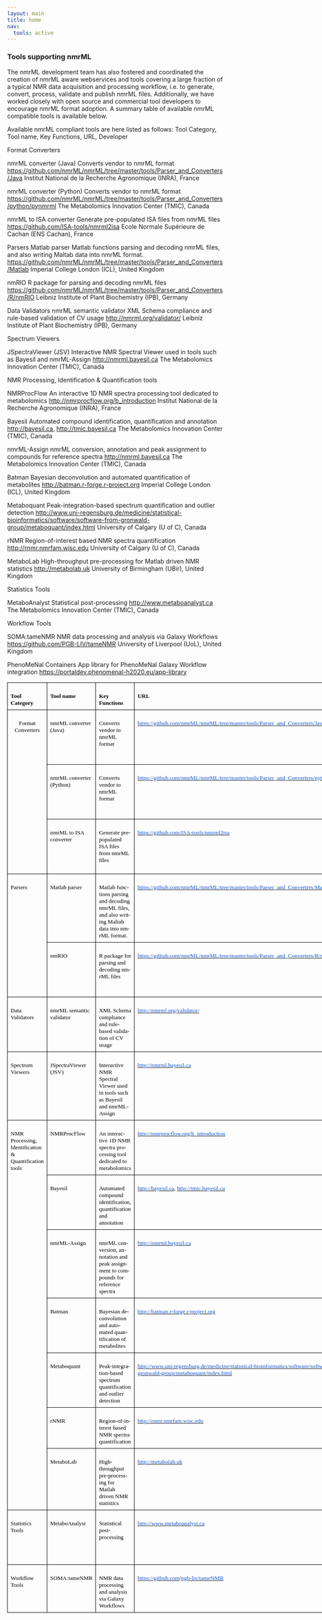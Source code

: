 ```yaml
---
layout: main
title: home
nav:
  tools: active
---
```


### Tools supporting nmrML

The nmrML development team has also fostered and coordinated the creation of nmrML aware webservices and tools covering a large fraction of a typical NMR data acquisition and processing workflow, i.e. to generate, convert, process, validate and publish nmrML files. Additionally, we have worked closely with open source and commercial tool developers to encourage nmrML format adoption. A summary table of available nmrML compatible tools is available below.



Available nmrML compliant tools are here listed as follows:
Tool Category, Tool name, Key Functions, URL, Developer


Format Converters

nmrML converter (Java)
Converts vendor to nmrML format
https://github.com/nmrML/nmrML/tree/master/tools/Parser_and_Converters/Java
Institut National de la Recherche Agronomique (INRA), France

nmrML converter (Python)
Converts vendor to nmrML format
https://github.com/nmrML/nmrML/tree/master/tools/Parser_and_Converters/python/pynmrml
The Metabolomics Innovation Center (TMIC), Canada

nmrML to ISA converter
Generate pre-populated ISA files from nmrML files
https://github.com/ISA-tools/nmrml2isa
Ecole Normale Supérieure de Cachan (ENS Cachan), France


Parsers
Matlab parser
Matlab functions parsing and decoding nmrML files, and also writing Maltab data into nmrML format.
https://github.com/nmrML/nmrML/tree/master/tools/Parser_and_Converters/Matlab
Imperial College London (ICL), United Kingdom

nmRIO
R package for parsing and decoding nmrML files
https://github.com/nmrML/nmrML/tree/master/tools/Parser_and_Converters/R/nmRIO
Leibniz Institute of Plant Biochemistry (IPB), Germany

Data Validators
nmrML semantic validator
XML Schema compliance and rule-based validation of CV usage
http://nmrml.org/validator/
Leibniz Institute of Plant Biochemistry (IPB), Germany


Spectrum Viewers

JSpectraViewer (JSV)
Interactive NMR Spectral Viewer used in tools such as Bayesil and nmrML-Assign
http://nmrml.bayesil.ca
The Metabolomics Innovation Center (TMIC), Canada

NMR Processing, Identification & Quantification tools

NMRProcFlow
An interactive 1D NMR spectra processing tool dedicated to metabolomics
http://nmrprocflow.org/b_introduction
Institut National de la Recherche Agronomique (INRA), France

Bayesil
Automated compound identification, quantification and annotation
http://bayesil.ca, http://tmic.bayesil.ca
The Metabolomics Innovation Center (TMIC), Canada

nmrML-Assign
nmrML conversion, annotation and peak assignment to compounds for reference spectra
http://nmrml.bayesil.ca
The Metabolomics Innovation Center (TMIC), Canada

Batman
Bayesian deconvolution and automated quantification of metabolites
http://batman.r-forge.r-project.org
Imperial College London (ICL), United Kingdom

Metaboquant
Peak-integration-based spectrum quantification and outlier detection
http://www.uni-regensburg.de/medicine/statistical-bioinformatics/software/software-from-gronwald-group/metaboquant/index.html
University of Calgary (U of C), Canada

rNMR
Region-of-interest based NMR spectra quantification
http://rnmr.nmrfam.wisc.edu
University of Calgary (U of C), Canada

MetaboLab
High-throughput pre-processing for Matlab driven NMR statistics
http://metabolab.uk
University of Birmingham (UBir), United Kingdom

Statistics Tools

MetaboAnalyst
Statistical post-processing
http://www.metaboanalyst.ca
The Metabolomics Innovation Center (TMIC), Canada

Workflow Tools

SOMA:tameNMR
NMR data processing and analysis via Galaxy Workflows
https://github.com/PGB-LIV/tameNMR 
University of Liverpool (UoL), United Kingdom

PhenoMeNal Containers
App library for PhenoMeNal Galaxy Workflow integration
https://portaldev.phenomenal-h2020.eu/app-library



<table class=MsoNormalTable border=0 cellspacing=0 cellpadding=0 width=900
 style='width:675.05pt;border-collapse:collapse'>
 <tr>
  <td valign=top style='border:solid black 1.0pt;padding:5.25pt 5.25pt 5.25pt 5.25pt'>
  <p class=MsoNormal style='margin-bottom:0cm;margin-bottom:.0001pt;line-height:
  normal'><b><span style='font-size:10.0pt;font-family:"Times New Roman",serif;
  color:black'>Tool Category</span></b></p>
  </td>
  <td valign=top style='border:solid black 1.0pt;border-left:none;padding:5.25pt 5.25pt 5.25pt 5.25pt'>
  <p class=MsoNormal style='margin-bottom:0cm;margin-bottom:.0001pt;line-height:
  normal'><b><span style='font-size:10.0pt;font-family:"Times New Roman",serif;
  color:black'>Tool name</span></b></p>
  </td>
  <td valign=top style='border:solid black 1.0pt;border-left:none;padding:5.25pt 5.25pt 5.25pt 5.25pt'>
  <p class=MsoNormal style='margin-bottom:0cm;margin-bottom:.0001pt;line-height:
  normal'><b><span style='font-size:10.0pt;font-family:"Times New Roman",serif;
  color:black'>Key Functions</span></b></p>
  </td>
  <td valign=top style='border:solid black 1.0pt;border-left:none;padding:5.25pt 5.25pt 5.25pt 5.25pt'>
  <p class=MsoNormal style='margin-bottom:0cm;margin-bottom:.0001pt;line-height:
  normal'><b><span style='font-size:10.0pt;font-family:"Times New Roman",serif;
  color:black'>URL</span></b></p>
  </td>
  <td valign=top style='border:solid black 1.0pt;border-left:none;padding:5.25pt 5.25pt 5.25pt 5.25pt'>
  <p class=MsoNormal style='margin-bottom:0cm;margin-bottom:.0001pt;line-height:
  normal'><b><span style='font-size:10.0pt;font-family:"Times New Roman",serif;
  color:black'>Developer</span></b></p>
  </td>
 </tr>
 <tr style='height:20.25pt'>
  <td rowspan=3 valign=top style='border:solid black 1.0pt;border-top:none;
  padding:5.25pt 5.25pt 5.25pt 5.25pt;height:20.25pt'>
  <p class=MsoNormal align=center style='margin-bottom:0cm;margin-bottom:.0001pt;
  text-align:center;line-height:normal'><span style='font-size:10.0pt;
  font-family:"Times New Roman",serif;color:black'>Format Converters</span></p>
  </td>
  <td valign=top style='border-top:none;border-left:none;border-bottom:solid black 1.0pt;
  border-right:solid black 1.0pt;padding:5.25pt 5.25pt 5.25pt 5.25pt;
  height:20.25pt'>
  <p class=MsoNormal style='margin-bottom:0cm;margin-bottom:.0001pt;line-height:
  normal'><span style='font-size:10.0pt;font-family:"Times New Roman",serif;
  color:black'>nmrML converter (Java)</span></p>
  </td>
  <td valign=top style='border-top:none;border-left:none;border-bottom:solid black 1.0pt;
  border-right:solid black 1.0pt;padding:5.25pt 5.25pt 5.25pt 5.25pt;
  height:20.25pt'>
  <p class=MsoNormal style='margin-bottom:0cm;margin-bottom:.0001pt;line-height:
  normal'><span lang=EN-US style='font-size:10.0pt;font-family:"Times New Roman",serif;
  color:black'>Converts vendor to nmrML format</span></p>
  </td>
  <td valign=top style='border-top:none;border-left:none;border-bottom:solid black 1.0pt;
  border-right:solid black 1.0pt;padding:5.25pt 5.25pt 5.25pt 5.25pt;
  height:20.25pt'>
  <p class=MsoNormal style='margin-bottom:0cm;margin-bottom:.0001pt;line-height:
  normal'><span style='font-size:12.0pt;font-family:"Times New Roman",serif'><a
  href="https://github.com/nmrML/nmrML/tree/master/tools/Parser_and_Converters/Java"><span
  lang=EN-US style='font-size:10.0pt;color:#1155CC'>https://github.com/nmrML/nmrML/tree/master/tools/Parser_and_Converters/Java</span></a></span><span
  style='font-size:10.0pt;font-family:"Times New Roman",serif;color:black'> </span></p>
  </td>
  <td valign=top style='border-top:none;border-left:none;border-bottom:solid black 1.0pt;
  border-right:solid black 1.0pt;padding:5.25pt 5.25pt 5.25pt 5.25pt;
  height:20.25pt'>
  <p class=MsoNormal style='margin-bottom:0cm;margin-bottom:.0001pt;line-height:
  normal'><span style='font-size:10.0pt;font-family:"Times New Roman",serif;
  color:black'>Institut National de la Recherche Agronomique (INRA), France</span></p>
  </td>
 </tr>
 <tr style='height:20.25pt'>
  <td valign=top style='border-top:none;border-left:none;border-bottom:solid black 1.0pt;
  border-right:solid black 1.0pt;padding:5.25pt 5.25pt 5.25pt 5.25pt;
  height:20.25pt'>
  <p class=MsoNormal style='margin-bottom:0cm;margin-bottom:.0001pt;line-height:
  normal'><span style='font-size:10.0pt;font-family:"Times New Roman",serif;
  color:black'>nmrML converter (Python)</span></p>
  </td>
  <td valign=top style='border-top:none;border-left:none;border-bottom:solid black 1.0pt;
  border-right:solid black 1.0pt;padding:5.25pt 5.25pt 5.25pt 5.25pt;
  height:20.25pt'>
  <p class=MsoNormal style='margin-bottom:0cm;margin-bottom:.0001pt;line-height:
  normal'><span lang=EN-US style='font-size:10.0pt;font-family:"Times New Roman",serif;
  color:black'>Converts vendor to nmrML format</span></p>
  </td>
  <td valign=top style='border-top:none;border-left:none;border-bottom:solid black 1.0pt;
  border-right:solid black 1.0pt;padding:5.25pt 5.25pt 5.25pt 5.25pt;
  height:20.25pt'>
  <p class=MsoNormal style='margin-bottom:0cm;margin-bottom:.0001pt;line-height:
  normal'><span style='font-size:12.0pt;font-family:"Times New Roman",serif'><a
  href="https://github.com/nmrML/nmrML/tree/master/tools/Parser_and_Converters/python/pynmrml"><span
  lang=EN-US style='font-size:10.0pt;color:#1155CC'>https://github.com/nmrML/nmrML/tree/master/tools/Parser_and_Converters/python/pynmrml</span></a></span><span
  style='font-size:10.0pt;font-family:"Times New Roman",serif;color:black'> </span></p>
  </td>
  <td valign=top style='border-top:none;border-left:none;border-bottom:solid black 1.0pt;
  border-right:solid black 1.0pt;padding:5.25pt 5.25pt 5.25pt 5.25pt;
  height:20.25pt'>
  <p class=MsoNormal style='margin-bottom:0cm;margin-bottom:.0001pt;line-height:
  normal'><span lang=EN-US style='font-size:10.0pt;font-family:"Times New Roman",serif;
  color:black'>The Metabolomics Innovation Center (TMIC), Canada</span></p>
  </td>
 </tr>
 <tr style='height:20.25pt'>
  <td valign=top style='border-top:none;border-left:none;border-bottom:solid black 1.0pt;
  border-right:solid black 1.0pt;padding:5.25pt 5.25pt 5.25pt 5.25pt;
  height:20.25pt'>
  <p class=MsoNormal style='margin-bottom:0cm;margin-bottom:.0001pt;line-height:
  normal'><span style='font-size:10.0pt;font-family:"Times New Roman",serif;
  color:black'>nmrML to ISA converter</span></p>
  </td>
  <td valign=top style='border-top:none;border-left:none;border-bottom:solid black 1.0pt;
  border-right:solid black 1.0pt;padding:5.25pt 5.25pt 5.25pt 5.25pt;
  height:20.25pt'>
  <p class=MsoNormal style='margin-bottom:0cm;margin-bottom:.0001pt;line-height:
  normal'><span lang=EN-US style='font-size:10.0pt;font-family:"Times New Roman",serif;
  color:black'>Generate pre-populated ISA files from nmrML files </span></p>
  </td>
  <td valign=top style='border-top:none;border-left:none;border-bottom:solid black 1.0pt;
  border-right:solid black 1.0pt;padding:5.25pt 5.25pt 5.25pt 5.25pt;
  height:20.25pt'>
  <p class=MsoNormal style='margin-bottom:0cm;margin-bottom:.0001pt;line-height:
  normal'><span style='font-size:12.0pt;font-family:"Times New Roman",serif'><a
  href="https://github.com/ISA-tools/nmrml2isa"><span lang=EN-US
  style='font-size:10.0pt;color:#1155CC'>https://github.com/ISA-tools/nmrml2isa</span></a></span></p>
  </td>
  <td valign=top style='border-top:none;border-left:none;border-bottom:solid black 1.0pt;
  border-right:solid black 1.0pt;padding:5.25pt 5.25pt 5.25pt 5.25pt;
  height:20.25pt'>
  <p class=MsoNormal style='margin-bottom:0cm;margin-bottom:.0001pt;line-height:
  normal'><span lang=EN-US style='font-size:10.0pt;font-family:"Times New Roman",serif;
  color:black'>Ecole Normale Supérieure de Cachan (ENS Cachan), France</span></p>
  </td>
 </tr>
 <tr style='height:20.25pt'>
  <td rowspan=2 valign=top style='border:solid black 1.0pt;border-top:none;
  padding:5.25pt 5.25pt 5.25pt 5.25pt;height:20.25pt'>
  <p class=MsoNormal style='margin-bottom:0cm;margin-bottom:.0001pt;line-height:
  normal'><span style='font-size:10.0pt;font-family:"Times New Roman",serif;
  color:black'>Parsers</span></p>
  </td>
  <td valign=top style='border-top:none;border-left:none;border-bottom:solid black 1.0pt;
  border-right:solid black 1.0pt;padding:5.25pt 5.25pt 5.25pt 5.25pt;
  height:20.25pt'>
  <p class=MsoNormal style='margin-bottom:0cm;margin-bottom:.0001pt;line-height:
  normal'><span style='font-size:10.0pt;font-family:"Times New Roman",serif;
  color:black'>Matlab parser</span></p>
  </td>
  <td valign=top style='border-top:none;border-left:none;border-bottom:solid black 1.0pt;
  border-right:solid black 1.0pt;padding:5.25pt 5.25pt 5.25pt 5.25pt;
  height:20.25pt'>
  <p class=MsoNormal style='margin-bottom:0cm;margin-bottom:.0001pt;line-height:
  normal'><span lang=EN-US style='font-size:10.0pt;font-family:"Times New Roman",serif;
  color:black'>Matlab functions parsing and decoding nmrML files, and also
  writing Maltab data into nmrML format.</span></p>
  </td>
  <td valign=top style='border-top:none;border-left:none;border-bottom:solid black 1.0pt;
  border-right:solid black 1.0pt;padding:5.25pt 5.25pt 5.25pt 5.25pt;
  height:20.25pt'>
  <p class=MsoNormal style='margin-bottom:0cm;margin-bottom:.0001pt;line-height:
  normal'><span style='font-size:12.0pt;font-family:"Times New Roman",serif'><a
  href="https://github.com/nmrML/nmrML/tree/master/tools/Parser_and_Converters/Matlab"><span
  lang=EN-US style='font-size:10.0pt;color:#1155CC'>https://github.com/nmrML/nmrML/tree/master/tools/Parser_and_Converters/Matlab</span></a></span><span
  style='font-size:10.0pt;font-family:"Times New Roman",serif;color:black'> </span></p>
  </td>
  <td valign=top style='border-top:none;border-left:none;border-bottom:solid black 1.0pt;
  border-right:solid black 1.0pt;padding:5.25pt 5.25pt 5.25pt 5.25pt;
  height:20.25pt'>
  <p class=MsoNormal style='margin-bottom:0cm;margin-bottom:.0001pt;line-height:
  normal'><span lang=EN-US style='font-size:10.0pt;font-family:"Times New Roman",serif;
  color:black'>Imperial College London (ICL), United Kingdom</span></p>
  </td>
 </tr>
 <tr style='height:20.25pt'>
  <td valign=top style='border-top:none;border-left:none;border-bottom:solid black 1.0pt;
  border-right:solid black 1.0pt;padding:5.25pt 5.25pt 5.25pt 5.25pt;
  height:20.25pt'>
  <p class=MsoNormal style='margin-bottom:0cm;margin-bottom:.0001pt;line-height:
  normal'><span style='font-size:10.0pt;font-family:"Times New Roman",serif;
  color:black'>nmRIO</span></p>
  </td>
  <td valign=top style='border-top:none;border-left:none;border-bottom:solid black 1.0pt;
  border-right:solid black 1.0pt;padding:5.25pt 5.25pt 5.25pt 5.25pt;
  height:20.25pt'>
  <p class=MsoNormal style='margin-bottom:0cm;margin-bottom:.0001pt;line-height:
  normal'><span lang=EN-US style='font-size:10.0pt;font-family:"Times New Roman",serif;
  color:black'>R package for parsing and decoding nmrML files</span></p>
  </td>
  <td valign=top style='border-top:none;border-left:none;border-bottom:solid black 1.0pt;
  border-right:solid black 1.0pt;padding:5.25pt 5.25pt 5.25pt 5.25pt;
  height:20.25pt'>
  <p class=MsoNormal style='margin-bottom:0cm;margin-bottom:.0001pt;line-height:
  normal'><span style='font-size:12.0pt;font-family:"Times New Roman",serif'><a
  href="https://github.com/nmrML/nmrML/tree/master/tools/Parser_and_Converters/R/nmRIO"><span
  lang=EN-US style='font-size:10.0pt;color:#1155CC'>https://github.com/nmrML/nmrML/tree/master/tools/Parser_and_Converters/R/nmRIO</span></a></span><span
  style='font-size:10.0pt;font-family:"Times New Roman",serif;color:black'> </span></p>
  </td>
  <td valign=top style='border-top:none;border-left:none;border-bottom:solid black 1.0pt;
  border-right:solid black 1.0pt;padding:5.25pt 5.25pt 5.25pt 5.25pt;
  height:20.25pt'>
  <p class=MsoNormal style='margin-bottom:0cm;margin-bottom:.0001pt;line-height:
  normal'><span lang=EN-US style='font-size:10.0pt;font-family:"Times New Roman",serif;
  color:black'>Leibniz Institute of Plant Biochemistry (IPB), Germany</span></p>
  </td>
 </tr>
 <tr>
  <td valign=top style='border:solid black 1.0pt;border-top:none;padding:5.25pt 5.25pt 5.25pt 5.25pt'>
  <p class=MsoNormal style='margin-bottom:0cm;margin-bottom:.0001pt;line-height:
  normal'><span style='font-size:10.0pt;font-family:"Times New Roman",serif;
  color:black'>Data Validators</span></p>
  </td>
  <td valign=top style='border-top:none;border-left:none;border-bottom:solid black 1.0pt;
  border-right:solid black 1.0pt;padding:5.25pt 5.25pt 5.25pt 5.25pt'>
  <p class=MsoNormal style='margin-bottom:0cm;margin-bottom:.0001pt;line-height:
  normal'><span style='font-size:10.0pt;font-family:"Times New Roman",serif;
  color:black'>nmrML semantic validator</span></p>
  </td>
  <td valign=top style='border-top:none;border-left:none;border-bottom:solid black 1.0pt;
  border-right:solid black 1.0pt;padding:5.25pt 5.25pt 5.25pt 5.25pt'>
  <p class=MsoNormal style='margin-bottom:0cm;margin-bottom:.0001pt;line-height:
  normal'><span lang=EN-US style='font-size:10.0pt;font-family:"Times New Roman",serif;
  color:black'>XML Schema compliance and rule-based validation of CV usage</span></p>
  </td>
  <td valign=top style='border-top:none;border-left:none;border-bottom:solid black 1.0pt;
  border-right:solid black 1.0pt;padding:5.25pt 5.25pt 5.25pt 5.25pt'>
  <p class=MsoNormal style='margin-bottom:0cm;margin-bottom:.0001pt;line-height:
  normal'><span style='font-size:12.0pt;font-family:"Times New Roman",serif'><a
  href="http://nmrml.org/validator/"><span style='font-size:10.0pt;color:#1155CC'>http://nmrml.org/validator/</span></a></span><span
  style='font-size:10.0pt;font-family:"Times New Roman",serif;color:black'> </span></p>
  </td>
  <td valign=top style='border-top:none;border-left:none;border-bottom:solid black 1.0pt;
  border-right:solid black 1.0pt;padding:5.25pt 5.25pt 5.25pt 5.25pt'>
  <p class=MsoNormal style='margin-bottom:0cm;margin-bottom:.0001pt;line-height:
  normal'><span lang=EN-US style='font-size:10.0pt;font-family:"Times New Roman",serif;
  color:black'>Leibniz Institute of Plant Biochemistry (IPB), Germany</span></p>
  </td>
 </tr>
 <tr>
  <td valign=top style='border:solid black 1.0pt;border-top:none;padding:5.25pt 5.25pt 5.25pt 5.25pt'>
  <p class=MsoNormal style='margin-bottom:0cm;margin-bottom:.0001pt;line-height:
  normal'><span style='font-size:10.0pt;font-family:"Times New Roman",serif;
  color:black'>Spectrum Viewers</span></p>
  </td>
  <td valign=top style='border-top:none;border-left:none;border-bottom:solid black 1.0pt;
  border-right:solid black 1.0pt;padding:5.25pt 5.25pt 5.25pt 5.25pt'>
  <p class=MsoNormal style='margin-bottom:0cm;margin-bottom:.0001pt;line-height:
  normal'><span style='font-size:10.0pt;font-family:"Times New Roman",serif;
  color:black'>JSpectraViewer (JSV)</span></p>
  </td>
  <td valign=top style='border-top:none;border-left:none;border-bottom:solid black 1.0pt;
  border-right:solid black 1.0pt;padding:5.25pt 5.25pt 5.25pt 5.25pt'>
  <p class=MsoNormal style='margin-bottom:0cm;margin-bottom:.0001pt;line-height:
  normal'><span lang=EN-US style='font-size:10.0pt;font-family:"Times New Roman",serif;
  color:black'>Interactive NMR Spectral Viewer used in tools such as Bayesil
  and nmrML-Assign</span></p>
  </td>
  <td valign=top style='border-top:none;border-left:none;border-bottom:solid black 1.0pt;
  border-right:solid black 1.0pt;padding:5.25pt 5.25pt 5.25pt 5.25pt'>
  <p class=MsoNormal style='margin-bottom:0cm;margin-bottom:.0001pt;line-height:
  normal'><span style='font-size:12.0pt;font-family:"Times New Roman",serif'><a
  href="http://nmrml.bayesil.ca"><span style='font-size:10.0pt;color:#1155CC'>http://nmrml.bayesil.ca</span></a></span></p>
  </td>
  <td valign=top style='border-top:none;border-left:none;border-bottom:solid black 1.0pt;
  border-right:solid black 1.0pt;padding:5.25pt 5.25pt 5.25pt 5.25pt'>
  <p class=MsoNormal style='margin-bottom:0cm;margin-bottom:.0001pt;line-height:
  normal'><span lang=EN-US style='font-size:10.0pt;font-family:"Times New Roman",serif;
  color:black'>The Metabolomics Innovation Center (TMIC), Canada</span></p>
  </td>
 </tr>
 <tr style='height:20.25pt'>
  <td rowspan=7 valign=top style='border:solid black 1.0pt;border-top:none;
  padding:5.25pt 5.25pt 5.25pt 5.25pt;height:20.25pt'>
  <p class=MsoNormal style='margin-bottom:0cm;margin-bottom:.0001pt;line-height:
  normal'><span lang=EN-US style='font-size:10.0pt;font-family:"Times New Roman",serif;
  color:black'>NMR Processing, Identification &amp; Quantification tools</span></p>
  </td>
  <td valign=top style='border-top:none;border-left:none;border-bottom:solid black 1.0pt;
  border-right:solid black 1.0pt;padding:5.25pt 5.25pt 5.25pt 5.25pt;
  height:20.25pt'>
  <p class=MsoNormal style='margin-bottom:0cm;margin-bottom:.0001pt;line-height:
  normal'><span style='font-size:10.0pt;font-family:"Times New Roman",serif;
  color:black'>NMRProcFlow</span></p>
  </td>
  <td valign=top style='border-top:none;border-left:none;border-bottom:solid black 1.0pt;
  border-right:solid black 1.0pt;padding:5.25pt 5.25pt 5.25pt 5.25pt;
  height:20.25pt'>
  <p class=MsoNormal style='margin-bottom:0cm;margin-bottom:.0001pt;line-height:
  normal'><span lang=EN-US style='font-size:10.0pt;font-family:"Times New Roman",serif;
  color:black'>An interactive 1D NMR spectra processing tool dedicated to
  metabolomics</span></p>
  </td>
  <td valign=top style='border-top:none;border-left:none;border-bottom:solid black 1.0pt;
  border-right:solid black 1.0pt;padding:5.25pt 5.25pt 5.25pt 5.25pt;
  height:20.25pt'>
  <p class=MsoNormal style='margin-bottom:0cm;margin-bottom:.0001pt;line-height:
  normal'><span style='font-size:12.0pt;font-family:"Times New Roman",serif'><a
  href="http://nmrprocflow.org/b_introduction"><span lang=EN-US
  style='font-size:10.0pt;color:#1155CC'>http://nmrprocflow.org/b_introduction</span></a></span><span
  style='font-size:10.0pt;font-family:"Times New Roman",serif;color:black'> </span></p>
  </td>
  <td valign=top style='border-top:none;border-left:none;border-bottom:solid black 1.0pt;
  border-right:solid black 1.0pt;padding:5.25pt 5.25pt 5.25pt 5.25pt;
  height:20.25pt'>
  <p class=MsoNormal style='margin-bottom:0cm;margin-bottom:.0001pt;line-height:
  normal'><span style='font-size:10.0pt;font-family:"Times New Roman",serif;
  color:black'>Institut National de la Recherche Agronomique (INRA), France</span></p>
  </td>
 </tr>
 <tr style='height:20.25pt'>
  <td valign=top style='border-top:none;border-left:none;border-bottom:solid black 1.0pt;
  border-right:solid black 1.0pt;padding:5.25pt 5.25pt 5.25pt 5.25pt;
  height:20.25pt'>
  <p class=MsoNormal style='margin-bottom:0cm;margin-bottom:.0001pt;line-height:
  normal'><span style='font-size:10.0pt;font-family:"Times New Roman",serif;
  color:black'>Bayesil</span></p>
  </td>
  <td valign=top style='border-top:none;border-left:none;border-bottom:solid black 1.0pt;
  border-right:solid black 1.0pt;padding:5.25pt 5.25pt 5.25pt 5.25pt;
  height:20.25pt'>
  <p class=MsoNormal style='margin-bottom:0cm;margin-bottom:.0001pt;line-height:
  normal'><span lang=EN-US style='font-size:10.0pt;font-family:"Times New Roman",serif;
  color:black'>Automated compound identification, quantification and annotation</span></p>
  </td>
  <td valign=top style='border-top:none;border-left:none;border-bottom:solid black 1.0pt;
  border-right:solid black 1.0pt;padding:5.25pt 5.25pt 5.25pt 5.25pt;
  height:20.25pt'>
  <p class=MsoNormal style='margin-bottom:0cm;margin-bottom:.0001pt;line-height:
  normal'><span style='font-size:12.0pt;font-family:"Times New Roman",serif'><a
  href="http://bayesil.ca"><span lang=EN-US style='font-size:10.0pt;color:#1155CC'>http://bayesil.ca</span></a></span><span
  lang=EN-US style='font-size:10.0pt;font-family:"Times New Roman",serif;
  color:black'>, </span><span style='font-size:12.0pt;font-family:"Times New Roman",serif'><a
  href="http://tmic.bayesil.ca"><span lang=EN-US style='font-size:10.0pt;
  color:#1155CC'>http://tmic.bayesil.ca</span></a></span><span
  style='font-size:10.0pt;font-family:"Times New Roman",serif;color:black'> </span></p>
  </td>
  <td valign=top style='border-top:none;border-left:none;border-bottom:solid black 1.0pt;
  border-right:solid black 1.0pt;padding:5.25pt 5.25pt 5.25pt 5.25pt;
  height:20.25pt'>
  <p class=MsoNormal style='margin-bottom:0cm;margin-bottom:.0001pt;line-height:
  normal'><span lang=EN-US style='font-size:10.0pt;font-family:"Times New Roman",serif;
  color:black'>The Metabolomics Innovation Center (TMIC), Canada</span></p>
  </td>
 </tr>
 <tr style='height:20.25pt'>
  <td valign=top style='border-top:none;border-left:none;border-bottom:solid black 1.0pt;
  border-right:solid black 1.0pt;padding:5.25pt 5.25pt 5.25pt 5.25pt;
  height:20.25pt'>
  <p class=MsoNormal style='margin-bottom:0cm;margin-bottom:.0001pt;line-height:
  normal'><span style='font-size:10.0pt;font-family:"Times New Roman",serif;
  color:black'>nmrML-Assign</span></p>
  </td>
  <td valign=top style='border-top:none;border-left:none;border-bottom:solid black 1.0pt;
  border-right:solid black 1.0pt;padding:5.25pt 5.25pt 5.25pt 5.25pt;
  height:20.25pt'>
  <p class=MsoNormal style='margin-bottom:0cm;margin-bottom:.0001pt;line-height:
  normal'><span lang=EN-US style='font-size:10.0pt;font-family:"Times New Roman",serif;
  color:black'>nmrML conversion, annotation and peak assignment to compounds
  for reference spectra</span></p>
  </td>
  <td valign=top style='border-top:none;border-left:none;border-bottom:solid black 1.0pt;
  border-right:solid black 1.0pt;padding:5.25pt 5.25pt 5.25pt 5.25pt;
  height:20.25pt'>
  <p class=MsoNormal style='margin-bottom:0cm;margin-bottom:.0001pt;line-height:
  normal'><span style='font-size:12.0pt;font-family:"Times New Roman",serif'><a
  href="http://nmrml.bayesil.ca/users/login"><span style='font-size:10.0pt;
  color:#1155CC'>http://nmrml.bayesil.ca</span></a></span></p>
  </td>
  <td valign=top style='border-top:none;border-left:none;border-bottom:solid black 1.0pt;
  border-right:solid black 1.0pt;padding:5.25pt 5.25pt 5.25pt 5.25pt;
  height:20.25pt'>
  <p class=MsoNormal style='margin-bottom:0cm;margin-bottom:.0001pt;line-height:
  normal'><span lang=EN-US style='font-size:10.0pt;font-family:"Times New Roman",serif;
  color:black'>The Metabolomics Innovation Center (TMIC), Canada</span></p>
  </td>
 </tr>
 <tr style='height:20.25pt'>
  <td valign=top style='border-top:none;border-left:none;border-bottom:solid black 1.0pt;
  border-right:solid black 1.0pt;padding:5.25pt 5.25pt 5.25pt 5.25pt;
  height:20.25pt'>
  <p class=MsoNormal style='margin-bottom:0cm;margin-bottom:.0001pt;line-height:
  normal'><span style='font-size:10.0pt;font-family:"Times New Roman",serif;
  color:black'>Batman</span></p>
  </td>
  <td valign=top style='border-top:none;border-left:none;border-bottom:solid black 1.0pt;
  border-right:solid black 1.0pt;padding:5.25pt 5.25pt 5.25pt 5.25pt;
  height:20.25pt'>
  <p class=MsoNormal style='margin-bottom:0cm;margin-bottom:.0001pt;line-height:
  normal'><span lang=EN-US style='font-size:10.0pt;font-family:"Times New Roman",serif;
  color:black'>Bayesian deconvolution and automated quantification of
  metabolites</span></p>
  </td>
  <td valign=top style='border-top:none;border-left:none;border-bottom:solid black 1.0pt;
  border-right:solid black 1.0pt;padding:5.25pt 5.25pt 5.25pt 5.25pt;
  height:20.25pt'>
  <p class=MsoNormal style='margin-bottom:0cm;margin-bottom:.0001pt;line-height:
  normal'><span style='font-size:12.0pt;font-family:"Times New Roman",serif'><a
  href="http://batman.r-forge.r-project.org/"><span lang=EN-US
  style='font-size:10.0pt;color:#1155CC'>http://batman.r-forge.r-project.org</span></a></span></p>
  </td>
  <td valign=top style='border-top:none;border-left:none;border-bottom:solid black 1.0pt;
  border-right:solid black 1.0pt;padding:5.25pt 5.25pt 5.25pt 5.25pt;
  height:20.25pt'>
  <p class=MsoNormal style='margin-bottom:0cm;margin-bottom:.0001pt;line-height:
  normal'><span lang=EN-US style='font-size:10.0pt;font-family:"Times New Roman",serif;
  color:black'>Imperial College London (ICL), United Kingdom</span></p>
  </td>
 </tr>
 <tr style='height:20.25pt'>
  <td valign=top style='border-top:none;border-left:none;border-bottom:solid black 1.0pt;
  border-right:solid black 1.0pt;padding:5.25pt 5.25pt 5.25pt 5.25pt;
  height:20.25pt'>
  <p class=MsoNormal style='margin-bottom:0cm;margin-bottom:.0001pt;line-height:
  normal'><span style='font-size:10.0pt;font-family:"Times New Roman",serif;
  color:black'>Metaboquant</span></p>
  </td>
  <td valign=top style='border-top:none;border-left:none;border-bottom:solid black 1.0pt;
  border-right:solid black 1.0pt;padding:5.25pt 5.25pt 5.25pt 5.25pt;
  height:20.25pt'>
  <p class=MsoNormal style='margin-bottom:0cm;margin-bottom:.0001pt;line-height:
  normal'><span lang=EN-US style='font-size:10.0pt;font-family:"Times New Roman",serif;
  color:black'>Peak-integration-based spectrum quantification and outlier
  detection</span></p>
  </td>
  <td valign=top style='border-top:none;border-left:none;border-bottom:solid black 1.0pt;
  border-right:solid black 1.0pt;padding:5.25pt 5.25pt 5.25pt 5.25pt;
  height:20.25pt'>
  <p class=MsoNormal style='margin-bottom:0cm;margin-bottom:.0001pt;line-height:
  normal'><span style='font-size:12.0pt;font-family:"Times New Roman",serif'><a
  href="http://www.uni-regensburg.de/medicine/statistical-bioinformatics/software/software-from-gronwald-group/metaboquant/index.html"><span
  lang=EN-US style='font-size:10.0pt;color:#1155CC'>http://www.uni-regensburg.de/medicine/statistical-bioinformatics/software/software-from-gronwald-group/metaboquant/index.html</span></a></span><span
  style='font-size:10.0pt;font-family:"Times New Roman",serif;color:black'> </span></p>
  </td>
  <td valign=top style='border-top:none;border-left:none;border-bottom:solid black 1.0pt;
  border-right:solid black 1.0pt;padding:5.25pt 5.25pt 5.25pt 5.25pt;
  height:20.25pt'>
  <p class=MsoNormal style='margin-bottom:0cm;margin-bottom:.0001pt;line-height:
  normal'><span lang=EN-US style='font-size:10.0pt;font-family:"Times New Roman",serif;
  color:black'>University of Calgary (U of C), Canada</span></p>
  </td>
 </tr>
 <tr style='height:20.25pt'>
  <td valign=top style='border-top:none;border-left:none;border-bottom:solid black 1.0pt;
  border-right:solid black 1.0pt;padding:5.25pt 5.25pt 5.25pt 5.25pt;
  height:20.25pt'>
  <p class=MsoNormal style='margin-bottom:0cm;margin-bottom:.0001pt;line-height:
  normal'><span style='font-size:10.0pt;font-family:"Times New Roman",serif;
  color:black'>rNMR</span></p>
  </td>
  <td valign=top style='border-top:none;border-left:none;border-bottom:solid black 1.0pt;
  border-right:solid black 1.0pt;padding:5.25pt 5.25pt 5.25pt 5.25pt;
  height:20.25pt'>
  <p class=MsoNormal style='margin-bottom:0cm;margin-bottom:.0001pt;line-height:
  normal'><span lang=EN-US style='font-size:10.0pt;font-family:"Times New Roman",serif;
  color:black'>Region-of-interest based NMR spectra quantification</span></p>
  </td>
  <td valign=top style='border-top:none;border-left:none;border-bottom:solid black 1.0pt;
  border-right:solid black 1.0pt;padding:5.25pt 5.25pt 5.25pt 5.25pt;
  height:20.25pt'>
  <p class=MsoNormal style='margin-bottom:0cm;margin-bottom:.0001pt;line-height:
  normal'><span style='font-size:12.0pt;font-family:"Times New Roman",serif'><a
  href="http://rnmr.nmrfam.wisc.edu/"><span lang=EN-US style='font-size:10.0pt;
  color:#1155CC'>http://rnmr.nmrfam.wisc.edu</span></a></span></p>
  </td>
  <td valign=top style='border-top:none;border-left:none;border-bottom:solid black 1.0pt;
  border-right:solid black 1.0pt;padding:5.25pt 5.25pt 5.25pt 5.25pt;
  height:20.25pt'>
  <p class=MsoNormal style='margin-bottom:0cm;margin-bottom:.0001pt;line-height:
  normal'><span lang=EN-US style='font-size:10.0pt;font-family:"Times New Roman",serif;
  color:black'>University of Calgary (U of C), Canada</span></p>
  </td>
 </tr>
 <tr style='height:20.25pt'>
  <td valign=top style='border-top:none;border-left:none;border-bottom:solid black 1.0pt;
  border-right:solid black 1.0pt;padding:5.25pt 5.25pt 5.25pt 5.25pt;
  height:20.25pt'>
  <p class=MsoNormal style='margin-bottom:0cm;margin-bottom:.0001pt;line-height:
  normal'><span style='font-size:10.0pt;font-family:"Times New Roman",serif;
  color:black'>MetaboLab</span></p>
  </td>
  <td valign=top style='border-top:none;border-left:none;border-bottom:solid black 1.0pt;
  border-right:solid black 1.0pt;padding:5.25pt 5.25pt 5.25pt 5.25pt;
  height:20.25pt'>
  <p class=MsoNormal style='margin-bottom:0cm;margin-bottom:.0001pt;line-height:
  normal'><span lang=EN-US style='font-size:10.0pt;font-family:"Times New Roman",serif;
  color:black'>High-throughput pre-processing for Matlab driven NMR statistics</span></p>
  </td>
  <td valign=top style='border-top:none;border-left:none;border-bottom:solid black 1.0pt;
  border-right:solid black 1.0pt;padding:5.25pt 5.25pt 5.25pt 5.25pt;
  height:20.25pt'>
  <p class=MsoNormal style='margin-bottom:0cm;margin-bottom:.0001pt;line-height:
  normal'><span style='font-size:12.0pt;font-family:"Times New Roman",serif'><a
  href="http://metabolab.uk"><span style='font-size:10.0pt;color:#1155CC'>http://metabolab.uk</span></a></span><span
  style='font-size:10.0pt;font-family:"Times New Roman",serif;color:black'> </span></p>
  </td>
  <td valign=top style='border-top:none;border-left:none;border-bottom:solid black 1.0pt;
  border-right:solid black 1.0pt;padding:5.25pt 5.25pt 5.25pt 5.25pt;
  height:20.25pt'>
  <p class=MsoNormal style='margin-bottom:0cm;margin-bottom:.0001pt;line-height:
  normal'><span lang=EN-US style='font-size:10.0pt;font-family:"Times New Roman",serif;
  color:black'>University of Birmingham (UBir), United Kingdom</span></p>
  </td>
 </tr>
 <tr>
  <td valign=top style='border:solid black 1.0pt;border-top:none;padding:5.25pt 5.25pt 5.25pt 5.25pt'>
  <p class=MsoNormal style='margin-bottom:0cm;margin-bottom:.0001pt;line-height:
  normal'><span style='font-size:10.0pt;font-family:"Times New Roman",serif;
  color:black'>Statistics Tools</span></p>
  </td>
  <td valign=top style='border-top:none;border-left:none;border-bottom:solid black 1.0pt;
  border-right:solid black 1.0pt;padding:5.25pt 5.25pt 5.25pt 5.25pt'>
  <p class=MsoNormal style='margin-bottom:0cm;margin-bottom:.0001pt;line-height:
  normal'><span style='font-size:10.0pt;font-family:"Times New Roman",serif;
  color:black'>MetaboAnalyst</span></p>
  </td>
  <td valign=top style='border-top:none;border-left:none;border-bottom:solid black 1.0pt;
  border-right:solid black 1.0pt;padding:5.25pt 5.25pt 5.25pt 5.25pt'>
  <p class=MsoNormal style='margin-bottom:0cm;margin-bottom:.0001pt;line-height:
  normal'><span style='font-size:10.0pt;font-family:"Times New Roman",serif;
  color:black'>Statistical post-processing</span></p>
  </td>
  <td valign=top style='border-top:none;border-left:none;border-bottom:solid black 1.0pt;
  border-right:solid black 1.0pt;padding:5.25pt 5.25pt 5.25pt 5.25pt'>
  <p class=MsoNormal style='margin-bottom:0cm;margin-bottom:.0001pt;line-height:
  normal'><span style='font-size:12.0pt;font-family:"Times New Roman",serif'><a
  href="http://www.metaboanalyst.ca/"><span style='font-size:10.0pt;color:#1155CC'>http://www.metaboanalyst.ca</span></a></span></p>
  </td>
  <td valign=top style='border-top:none;border-left:none;border-bottom:solid black 1.0pt;
  border-right:solid black 1.0pt;padding:5.25pt 5.25pt 5.25pt 5.25pt'>
  <p class=MsoNormal style='margin-bottom:0cm;margin-bottom:.0001pt;line-height:
  normal'><span lang=EN-US style='font-size:10.0pt;font-family:"Times New Roman",serif;
  color:black'>The Metabolomics Innovation Center (TMIC), Canada</span></p>
  </td>
 </tr>
 <tr>
  <td valign=top style='border:solid black 1.0pt;border-top:none;padding:5.25pt 5.25pt 5.25pt 5.25pt'>
  <p class=MsoNormal style='margin-bottom:0cm;margin-bottom:.0001pt;line-height:
  normal'><span style='font-size:10.0pt;font-family:"Times New Roman",serif;
  color:black'>Workflow Tools</span></p>
  </td>
  <td valign=top style='border-top:none;border-left:none;border-bottom:solid black 1.0pt;
  border-right:solid black 1.0pt;padding:5.25pt 5.25pt 5.25pt 5.25pt'>
  <p class=MsoNormal style='margin-bottom:0cm;margin-bottom:.0001pt;line-height:
  normal'><span style='font-size:10.0pt;font-family:"Times New Roman",serif;
  color:black'>SOMA:tameNMR</span></p>
  </td>
  <td valign=top style='border-top:none;border-left:none;border-bottom:solid black 1.0pt;
  border-right:solid black 1.0pt;padding:5.25pt 5.25pt 5.25pt 5.25pt'>
  <p class=MsoNormal style='margin-bottom:0cm;margin-bottom:.0001pt;line-height:
  normal'><span lang=EN-US style='font-size:10.0pt;font-family:"Times New Roman",serif;
  color:black'>NMR data processing and analysis via Galaxy Workflows</span></p>
  </td>
  <td valign=top style='border-top:none;border-left:none;border-bottom:solid black 1.0pt;
  border-right:solid black 1.0pt;padding:5.25pt 5.25pt 5.25pt 5.25pt'>
  <p class=MsoNormal style='margin-bottom:0cm;margin-bottom:.0001pt;line-height:
  normal'><span style='font-size:12.0pt;font-family:"Times New Roman",serif'><a
  href="https://github.com/ArturasG/NMRflow"><span lang=EN-US style='font-size:
  10.0pt;color:#1155CC'>https://github.com</span></a></span><span lang=EN-US
  style='font-size:10.0pt;font-family:"Times New Roman",serif;color:black'>/</span><u><span
  lang=EN-US style='font-size:10.0pt;font-family:"Times New Roman",serif;
  color:#1155CC'>pgb-liv/tameNMR</span></u></p>
  </td>
  <td valign=top style='border-top:none;border-left:none;border-bottom:solid black 1.0pt;
  border-right:solid black 1.0pt;padding:5.25pt 5.25pt 5.25pt 5.25pt'>
  <p class=MsoNormal style='margin-bottom:0cm;margin-bottom:.0001pt;line-height:
  normal'><span lang=EN-US style='font-size:10.0pt;font-family:"Times New Roman",serif;
  color:black'>University of Liverpool (UoL), United Kingdom</span></p>
  </td>
 </tr>
</table>

